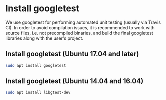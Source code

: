 # Install googletest

We use googletest for performing automated unit testing (usually via Travis CI). In order to avoid compilation issues, it is recommended to work with source files, i.e. not precompiled binaries, and build the final googletest libraries along with the user's project.

## Install googletest (Ubuntu 17.04 and later)

```bash
sudo apt install googletest
```

## Install googletest (Ubuntu 14.04 and 16.04)

```bash
sudo apt install libgtest-dev
```
